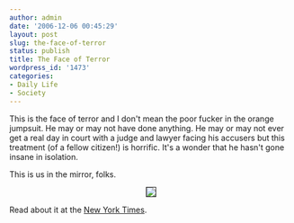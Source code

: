 ```yaml
---
author: admin
date: '2006-12-06 00:45:29'
layout: post
slug: the-face-of-terror
status: publish
title: The Face of Terror
wordpress_id: '1473'
categories:
- Daily Life
- Society
---
```

This is the face of terror and I don't mean the poor fucker in the orange jumpsuit. He may or may not have done anything. He may or may not ever get a real day in court with a judge and lawyer facing his accusers but this treatment (of a fellow citizen!) is horrific. It's a wonder that he hasn't gone insane in isolation.

This is us in the mirror, folks.
<p align="center"><img src="http://www.arcanology.com/images/04detain.jpg" border="1" /></p>
Read about it at the <a href="http://www.nytimes.com/2006/12/04/us/04detain.html?ex=1322888400&amp;en=accb01df2436f791&amp;ei=5090&amp;partner=rssuserland&amp;emc=rss">New York Times</a>.
